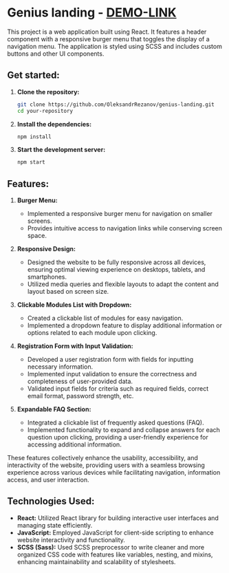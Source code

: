 # Genius landing - [DEMO-LINK](https://OleksandrRezanov.github.io/genius-landing)

This project is a web application built using React. It features a header component with a responsive burger menu that toggles the display of a navigation menu. The application is styled using SCSS and includes custom buttons and other UI components.

## Get started:

1. **Clone the repository:**

   ```bash
   git clone https://github.com/OleksandrRezanov/genius-landing.git
   cd your-repository

2. **Install the dependencies:**
   
   ```bash
   npm install

3. **Start the development server:**
   
   ```bash
   npm start


## Features:

1. **Burger Menu:**
   - Implemented a responsive burger menu for navigation on smaller screens.
   - Provides intuitive access to navigation links while conserving screen space.

2. **Responsive Design:**
   - Designed the website to be fully responsive across all devices, ensuring optimal viewing experience on desktops, tablets, and smartphones.
   - Utilized media queries and flexible layouts to adapt the content and layout based on screen size.

3. **Clickable Modules List with Dropdown:**
   - Created a clickable list of modules for easy navigation.
   - Implemented a dropdown feature to display additional information or options related to each module upon clicking.

4. **Registration Form with Input Validation:**
   - Developed a user registration form with fields for inputting necessary information.
   - Implemented input validation to ensure the correctness and completeness of user-provided data.
   - Validated input fields for criteria such as required fields, correct email format, password strength, etc.

5. **Expandable FAQ Section:**
   - Integrated a clickable list of frequently asked questions (FAQ).
   - Implemented functionality to expand and collapse answers for each question upon clicking, providing a user-friendly experience for accessing additional information.

These features collectively enhance the usability, accessibility, and interactivity of the website, providing users with a seamless browsing experience across various devices while facilitating navigation, information access, and user interaction.


## Technologies Used:

- **React:** Utilized React library for building interactive user interfaces and managing state efficiently.
- **JavaScript:** Employed JavaScript for client-side scripting to enhance website interactivity and functionality.
- **SCSS (Sass):** Used SCSS preprocessor to write cleaner and more organized CSS code with features like variables, nesting, and mixins, enhancing maintainability and scalability of stylesheets.


